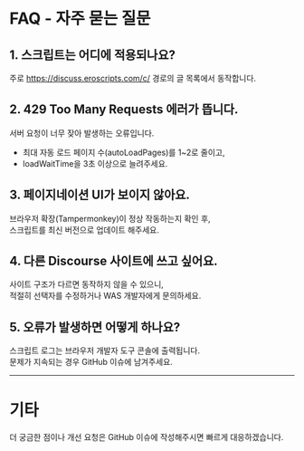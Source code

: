 # FAQ - 자주 묻는 질문

## 1. 스크립트는 어디에 적용되나요?  
주로 https://discuss.eroscripts.com/c/ 경로의 글 목록에서 동작합니다.

## 2. 429 Too Many Requests 에러가 뜹니다.  
서버 요청이 너무 잦아 발생하는 오류입니다.  
- 최대 자동 로드 페이지 수(autoLoadPages)를 1~2로 줄이고,  
- loadWaitTime을 3초 이상으로 늘려주세요.

## 3. 페이지네이션 UI가 보이지 않아요.  
브라우저 확장(Tampermonkey)이 정상 작동하는지 확인 후,  
스크립트를 최신 버전으로 업데이트 해주세요.

## 4. 다른 Discourse 사이트에 쓰고 싶어요.  
사이트 구조가 다르면 동작하지 않을 수 있으니,  
적절히 선택자를 수정하거나 WAS 개발자에게 문의하세요.

## 5. 오류가 발생하면 어떻게 하나요?  
스크립트 로그는 브라우저 개발자 도구 콘솔에 출력됩니다.  
문제가 지속되는 경우 GitHub 이슈에 남겨주세요.

---

# 기타

더 궁금한 점이나 개선 요청은 GitHub 이슈에 작성해주시면 빠르게 대응하겠습니다.
